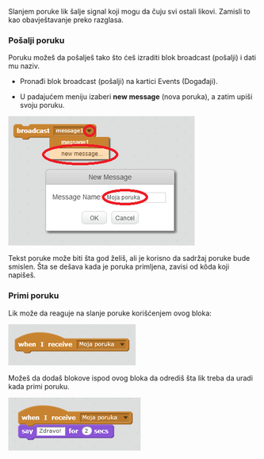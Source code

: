 Slanjem poruke lik šalje signal koji mogu da čuju svi ostali likovi. Zamisli to kao obavještavanje preko razglasa.

### Pošalji poruku

Poruku možeš da pošalješ tako što ćeš izraditi blok broadcast (pošalji) i dati mu naziv.

+ Pronađi blok broadcast (pošalji) na kartici Events (Događaji).

+ U padajućem meniju izaberi **new message** (nova poruka), a zatim upiši svoju poruku.

![Kreiranje poruke](images/create-a-broadcast.png)

Tekst poruke može biti šta god želiš, ali je korisno da sadržaj poruke bude smislen. Šta se dešava kada je poruka primljena, zavisi od kôda koji napišeš.

### Primi poruku

Lik može da reaguje na slanje poruke korišćenjem ovog bloka:

![Primanje poruke](images/receive-a-broadcast.png)

Možeš da dodaš blokove ispod ovog bloka da odrediš šta lik treba da uradi kada primi poruku.

![Primjer primanja poruke](images/receive-example.png)